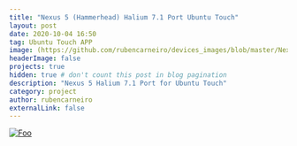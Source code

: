 ```yaml
---
title: "Nexus 5 (Hammerhead) Halium 7.1 Port Ubuntu Touch"
layout: post
date: 2020-10-04 16:50
tag: Ubuntu Touch APP
image: (https://github.com/rubencarneiro/devices_images/blob/master/Nexus5.png?raw=true)
headerImage: false
projects: true
hidden: true # don't count this post in blog pagination
description: "Nexus 5 Halium 7.1 Port for Ubuntu Touch"
category: project
author: rubencarneiro
externalLink: false
---
```


<a href="https://github.com/rubencarneiro/android_device_lge_hammerhead" rel="some text">![Foo](https://github.githubassets.com/images/modules/logos_page/GitHub-Mark.png)</a>

